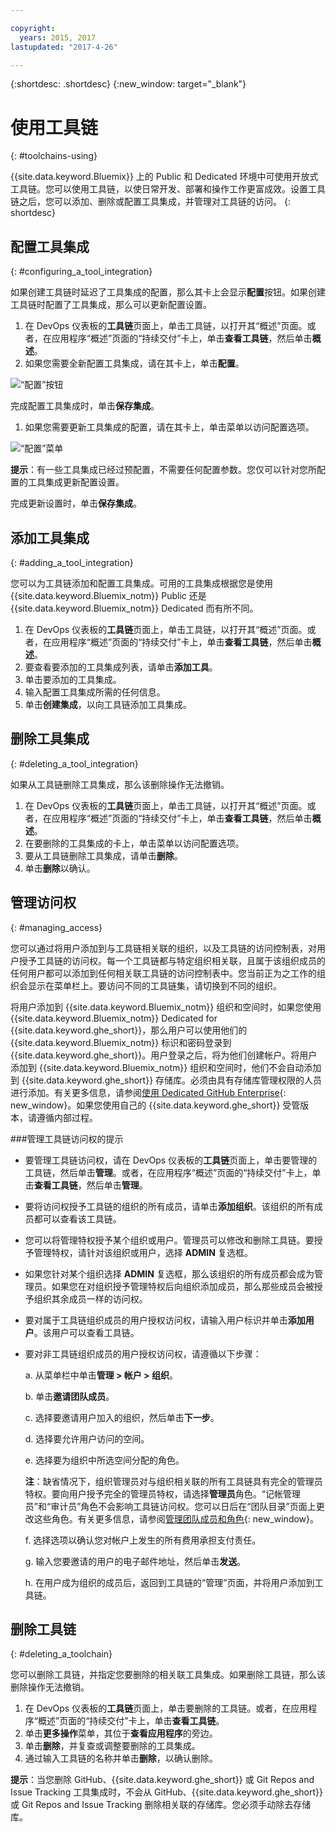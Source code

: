 ```yaml
---

copyright:
  years: 2015, 2017
lastupdated: "2017-4-26"

---
```


{:shortdesc: .shortdesc}
{:new_window: target="_blank"}

# 使用工具链
{: #toolchains-using}

{{site.data.keyword.Bluemix}} 上的 Public 和 Dedicated 环境中可使用开放式工具链。您可以使用工具链，以使日常开发、部署和操作工作更富成效。设置工具链之后，您可以添加、删除或配置工具集成，并管理对工具链的访问。
{: shortdesc}

## 配置工具集成
{: #configuring_a_tool_integration}

如果创建工具链时延迟了工具集成的配置，那么其卡上会显示**配置**按钮。如果创建工具链时配置了工具集成，那么可以更新配置设置。

1. 在 DevOps 仪表板的**工具链**页面上，单击工具链，以打开其“概述”页面。或者，在应用程序“概述”页面的“持续交付”卡上，单击**查看工具链**，然后单击**概述**。
1. 如果您需要全新配置工具集成，请在其卡上，单击**配置**。

  ![“配置”按钮](images/toolchain_tile_configure.png)

 完成配置工具集成时，单击**保存集成**。

1. 如果您需要更新工具集成的配置，请在其卡上，单击菜单以访问配置选项。

  ![“配置”菜单](images/toolchain_tile_menu.png)

 **提示**：有一些工具集成已经过预配置，不需要任何配置参数。您仅可以针对您所配置的工具集成更新配置设置。

 完成更新设置时，单击**保存集成**。

## 添加工具集成
{: #adding_a_tool_integration}

您可以为工具链添加和配置工具集成。可用的工具集成根据您是使用 {{site.data.keyword.Bluemix_notm}} Public 还是 {{site.data.keyword.Bluemix_notm}} Dedicated 而有所不同。

1. 在 DevOps 仪表板的**工具链**页面上，单击工具链，以打开其“概述”页面。或者，在应用程序“概述”页面的“持续交付”卡上，单击**查看工具链**，然后单击**概述**。
1. 要查看要添加的工具集成列表，请单击**添加工具**。
1. 单击要添加的工具集成。
1. 输入配置工具集成所需的任何信息。
1. 单击**创建集成**，以向工具链添加工具集成。

## 删除工具集成
{: #deleting_a_tool_integration}

如果从工具链删除工具集成，那么该删除操作无法撤销。

1. 在 DevOps 仪表板的**工具链**页面上，单击工具链，以打开其“概述”页面。或者，在应用程序“概述”页面的“持续交付”卡上，单击**查看工具链**，然后单击**概述**。
1. 在要删除的工具集成的卡上，单击菜单以访问配置选项。
1. 要从工具链删除工具集成，请单击**删除**。
1. 单击**删除**以确认。  

## 管理访问权
{: #managing_access}

您可以通过将用户添加到与工具链相关联的组织，以及工具链的访问控制表，对用户授予工具链的访问权。每一个工具链都与特定组织相关联，且属于该组织成员的任何用户都可以添加到任何相关联工具链的访问控制表中。您当前正为之工作的组织会显示在菜单栏上。要访问不同的工具链集，请切换到不同的组织。

将用户添加到 {{site.data.keyword.Bluemix_notm}} 组织和空间时，如果您使用 {{site.data.keyword.Bluemix_notm}} Dedicated for {{site.data.keyword.ghe_short}}，那么用户可以使用他们的 {{site.data.keyword.Bluemix_notm}} 标识和密码登录到 {{site.data.keyword.ghe_short}}。用户登录之后，将为他们创建帐户。将用户添加到 {{site.data.keyword.Bluemix_notm}} 组织和空间时，他们不会自动添加到 {{site.data.keyword.ghe_short}} 存储库。必须由具有存储库管理权限的人员进行添加。有关更多信息，请参阅[使用 Dedicated GitHub Enterprise](/docs/services/ghededicated/index.html){: new_window}。如果您使用自己的 {{site.data.keyword.ghe_short}} 受管版本，请遵循内部过程。

###管理工具链访问权的提示

* 要管理工具链访问权，请在 DevOps 仪表板的**工具链**页面上，单击要管理的工具链，然后单击**管理**。或者，在应用程序“概述”页面的“持续交付”卡上，单击**查看工具链**，然后单击**管理**。

* 要将访问权授予工具链的组织的所有成员，请单击**添加组织**。该组织的所有成员都可以查看该工具链。

* 您可以将管理特权授予某个组织或用户。管理员可以修改和删除工具链。要授予管理特权，请针对该组织或用户，选择 **ADMIN** 复选框。

* 如果您针对某个组织选择 **ADMIN** 复选框，那么该组织的所有成员都会成为管理员。如果您在对组织授予管理特权后向组织添加成员，那么那些成员会被授予组织其余成员一样的访问权。

* 要对属于工具链组织成员的用户授权访问权，请输入用户标识并单击**添加用户**。该用户可以查看工具链。

* 要对非工具链组织成员的用户授权访问权，请遵循以下步骤：

   a. 从菜单栏中单击**管理 > 帐户 > 组织**。

   b. 单击**邀请团队成员**。
   
   c. 选择要邀请用户加入的组织，然后单击**下一步**。
   
   d. 选择要允许用户访问的空间。
   
   e. 选择要为组织中所选空间分配的角色。 
   
     **注**：缺省情况下，组织管理员对与组织相关联的所有工具链具有完全的管理员特权。要向用户授予完全的管理员特权，请选择**管理员**角色。“记帐管理员”和“审计员”角色不会影响工具链访问权。您可以日后在“团队目录”页面上更改这些角色。有关更多信息，请参阅[管理团队成员和角色](/docs/admin/users_roles.html){: new_window}。
   
   f. 选择选项以确认您对帐户上发生的所有费用承担支付责任。
   
   g. 输入您要邀请的用户的电子邮件地址，然后单击**发送**。

   h. 在用户成为组织的成员后，返回到工具链的“管理”页面，并将用户添加到工具链。  


## 删除工具链
{: #deleting_a_toolchain}

您可以删除工具链，并指定您要删除的相关联工具集成。如果删除工具链，那么该删除操作无法撤销。

1. 在 DevOps 仪表板的**工具链**页面上，单击要删除的工具链。或者，在应用程序“概述”页面的“持续交付”卡上，单击**查看工具链**。
1. 单击**更多操作**菜单，其位于**查看应用程序**的旁边。
1. 单击**删除**，并复查或调整要删除的工具集成。
1. 通过输入工具链的名称并单击**删除**，以确认删除。  

 **提示**：当您删除 GitHub、{{site.data.keyword.ghe_short}} 或 Git Repos and Issue Tracking 工具集成时，不会从 GitHub、{{site.data.keyword.ghe_short}} 或 Git Repos and Issue Tracking 删除相关联的存储库。您必须手动除去存储库。
